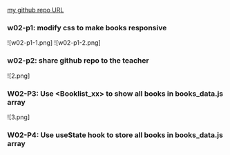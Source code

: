 [my github repo URL]()

### w02-p1: modify css to make books responsive

![w02-p1-1.png]
![w02-p1-2.png]

### w02-p2: share github repo to the teacher

![2.png]

### W02-P3: Use <Booklist_xx> to show all books in books_data.js array

![3.png]

### W02-P4: Use useState hook to store all books in books_data.js array